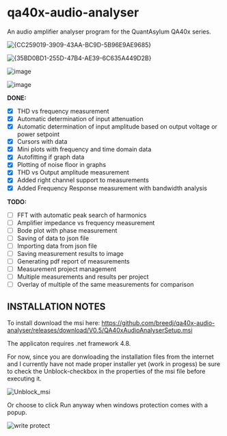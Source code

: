 # qa40x-audio-analyser
An audio amplifier analyser program for the QuantAsylum QA40x series.

![{CC259019-3909-43AA-BC9D-5B96E9AE9685}](https://github.com/user-attachments/assets/c979e4ae-1325-40b0-8e2a-dd537c14313d)

![{35BD0BD1-255D-47B4-AE39-6C635A449D2B}](https://github.com/user-attachments/assets/157ee6ab-7afb-4e40-bc64-7134debbda6e)

![image](https://github.com/user-attachments/assets/7ac02e58-0fa7-4a78-aa42-2f42ed06aab3)

![image](https://github.com/user-attachments/assets/b3003300-b136-4545-9260-cc9436383a9a)

**DONE:**
- [x] THD vs frequency measurement
- [x] Automatic determination of input attenuation
- [x] Automatic determination of input amplitude based on output voltage or power setpoint
- [x] Cursors with data
- [x] Mini plots with frequency and time domain data
- [x] Autofitting if graph data
- [x] Plotting of noise floor in graphs
- [x] THD vs Output amplitude measurement
- [x] Added right channel support to measurements
- [x] Added Frequency Response measurement with bandwidth analysis 
      
**TODO:**
- [ ] FFT with automatic peak search of harmonics
- [ ] Amplifier impedance vs frequency measurement
- [ ] Bode plot with phase measurement
- [ ] Saving of data to json file
- [ ] Importing data from json file
- [ ] Saving measurement results to image
- [ ] Generating pdf report of measurements
- [ ] Measurement project management
- [ ] Multiple measurements and results per project
- [ ] Overlay of multiple of the same measurements for comparison

## INSTALLATION NOTES

To install download the msi here: https://github.com/breedj/qa40x-audio-analyser/releases/download/V0.5/QA40xAudioAnalyserSetup.msi

The applicaton requires .net framework 4.8.

For now, since you are donwloading the installation files from the internet and I currently have not made proper installer yet (work in progess) be sure to check the Unblock-checkbox in the properties of the msi file before executing it. 

![Unblock_msi](https://github.com/user-attachments/assets/9825e1f3-8c23-44cc-b725-6bf0f1306de0)

Or choose to click Run anyway when windows protection comes with a popup.

![write protect](https://github.com/user-attachments/assets/dda420f8-3451-425f-881c-569851c17736)
